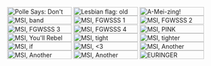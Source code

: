 <!--
Hello!! These are all blinkies that I made myself, feel free to use them no credit needed! (even though I'd appreciate it if you could link back to this repository)
I'm open to requests, if you want to contact me you can do so on discord: @swatchlings

You can also find them all in my catbox album:
https://catbox.moe/c/3mfsp8

for me to copy-paste:
<img alt="" align="center" width="150" height="20" src=""> 
-->

<img alt="Polle Says: Don't Be Daft!" align="center" width="150" height="20" src="https://files.catbox.moe/g7qwi2.gif">
<img alt="Lesbian flag: old men lover" align="center" width="150" height="20" src="https://files.catbox.moe/bhaxhm.gif">
<img alt="A-Mei-zing!" align="center" width="150" height="20" src="https://files.catbox.moe/vn2s9z.gif">

<img alt="MSI, band members" align="center" width="150" height="20" src="https://files.catbox.moe/iw2yap.gif">
<img alt="MSI, FGWSSS 1" align="center" width="150" height="20" src="https://files.catbox.moe/hsdtss.gif">
<img alt="MSI, FGWSSS 2" align="center" width="150" height="20" src="https://files.catbox.moe/zk6h01.gif">
<img alt="MSI, FGWSSS 3" align="center" width="150" height="20" src="https://files.catbox.moe/3sx20r.gif">
<img alt="MSI, FGWSSS 4" align="center" width="150" height="20" src="https://files.catbox.moe/spz8cg.gif">
<img alt="MSI, PINK" align="center" width="150" height="20" src="https://files.catbox.moe/3q7eu3.gif">
<img alt="MSI, You'll Rebel To Anything" align="center" width="150" height="20" src="https://files.catbox.moe/asmvga.gif">
<img alt="MSI, tight" align="center" width="150" height="20" src="https://files.catbox.moe/ciu6vl.gif">
<img alt="MSI, tighter" align="center" width="150" height="20" src="https://files.catbox.moe/zbj0cf.gif">
<img alt="MSI, if" align="center" width="150" height="20" src="https://files.catbox.moe/g43t1n.gif">
<img alt="MSI, <3" align="center" width="150" height="20" src="https://files.catbox.moe/hz5dak.gif">
<img alt="MSI, Another Mindless Rip Off 1" align="center" width="150" height="20" src="https://files.catbox.moe/2xrkrr.gif">
<img alt="MSI, Another Mindless Rip Off 2" align="center" width="150" height="20" src="https://files.catbox.moe/fzkq64.gif">
<img alt="MSI, Another Mindless Rip Off 3" align="center" width="150" height="20" src="https://files.catbox.moe/u9iovq.gif">
<img alt="EURINGER" align="center" width="150" height="20" src="https://files.catbox.moe/x7nskd.gif"> 


